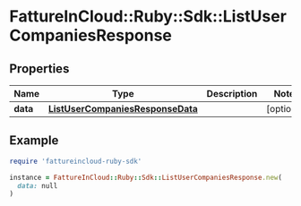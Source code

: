 # FattureInCloud::Ruby::Sdk::ListUserCompaniesResponse

## Properties

| Name | Type | Description | Notes |
| ---- | ---- | ----------- | ----- |
| **data** | [**ListUserCompaniesResponseData**](ListUserCompaniesResponseData.md) |  | [optional] |

## Example

```ruby
require 'fattureincloud-ruby-sdk'

instance = FattureInCloud::Ruby::Sdk::ListUserCompaniesResponse.new(
  data: null
)
```

